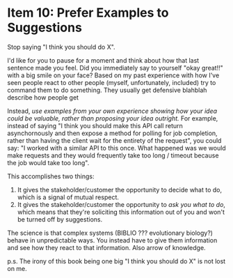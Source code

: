 # Item 10: Prefer Examples to Suggestions

Stop saying "I think you should do X".

I'd like for you to pause for a moment and think about how that last sentence made you feel. Did you immediately say to yourself "okay great!!" with a big smile on your face? Based on my past experience with how I've seen people react to other people (myself, unfortunately, included) try to command them to do something. They usually get defensive blahblah describe how people get

Instead, _use examples from your own experience showing how your idea could be valuable, rather than proposing your idea outright._ For example, instead of saying "I think you should make this API call return asynchornously and then expose a method for polling for job completion, rather than having the client wait for the entirety of the request", you could say: "I worked with a similar API to this once. What happened was we would make requests and they would frequently take too long / timeout because the job would take too long".

This accomplishes two things:

1. It gives the stakeholder/customer the opportunity to decide what to do, which is a signal of mutual respect.
1. It gives the stakeholder/customer the opportunity to _ask you what to do_, which means that they're soliciting this information out of you and won't be turned off by suggestions.

The science is that complex systems (BIBLIO ??? evolutionary biology?) behave in unpredictable ways. You instead have to give them information and see how they react to that information. Also arrow of knowledge.

p.s. The irony of this book being one big "I think you should do X" is not lost on me.
